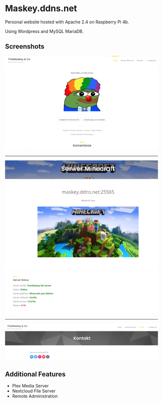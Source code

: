 # Maskey.ddns.net

Personal website hosted with Apache 2.4 on Raspberry Pi 4b.

Using Wordpress and MySQL MariaDB.

## Screenshots

![Screenshot1](Screenshot1.png?raw=true "Landing page")
***
![Screenshot2](Screenshot2.png?raw=true "Server")
***
![Screenshot2](Screenshot3.png?raw=true "Contact")

## Additional Features
- Plex Media Server
- Nextcloud File Server
- Remote Administration